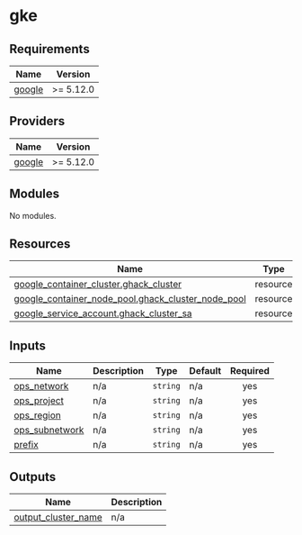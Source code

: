 # gke

<!-- BEGIN_TF_DOCS -->
## Requirements

| Name | Version |
|------|---------|
| <a name="requirement_google"></a> [google](#requirement\_google) | >= 5.12.0 |

## Providers

| Name | Version |
|------|---------|
| <a name="provider_google"></a> [google](#provider\_google) | >= 5.12.0 |

## Modules

No modules.

## Resources

| Name | Type |
|------|------|
| [google_container_cluster.ghack_cluster](https://registry.terraform.io/providers/hashicorp/google/latest/docs/resources/container_cluster) | resource |
| [google_container_node_pool.ghack_cluster_node_pool](https://registry.terraform.io/providers/hashicorp/google/latest/docs/resources/container_node_pool) | resource |
| [google_service_account.ghack_cluster_sa](https://registry.terraform.io/providers/hashicorp/google/latest/docs/resources/service_account) | resource |

## Inputs

| Name | Description | Type | Default | Required |
|------|-------------|------|---------|:--------:|
| <a name="input_ops_network"></a> [ops\_network](#input\_ops\_network) | n/a | `string` | n/a | yes |
| <a name="input_ops_project"></a> [ops\_project](#input\_ops\_project) | n/a | `string` | n/a | yes |
| <a name="input_ops_region"></a> [ops\_region](#input\_ops\_region) | n/a | `string` | n/a | yes |
| <a name="input_ops_subnetwork"></a> [ops\_subnetwork](#input\_ops\_subnetwork) | n/a | `string` | n/a | yes |
| <a name="input_prefix"></a> [prefix](#input\_prefix) | n/a | `string` | n/a | yes |

## Outputs

| Name | Description |
|------|-------------|
| <a name="output_output_cluster_name"></a> [output\_cluster\_name](#output\_output\_cluster\_name) | n/a |
<!-- END_TF_DOCS -->

